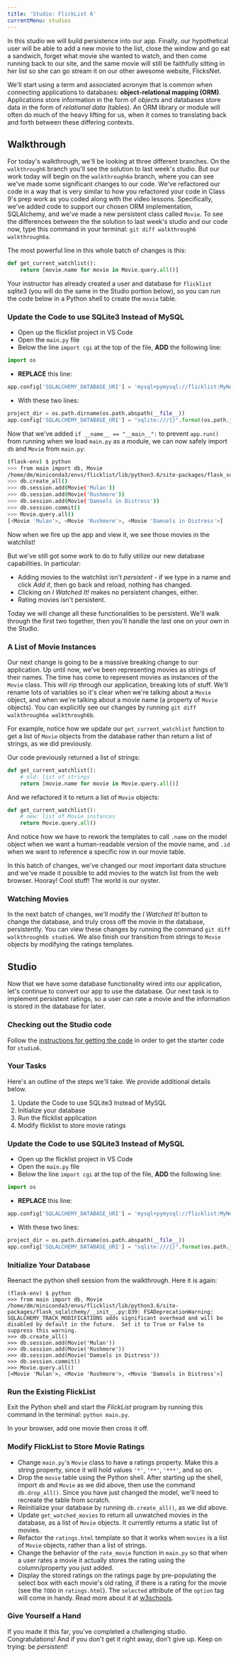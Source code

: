```yaml
---
title: 'Studio: FlickList 6'
currentMenu: studios
---
```


In this studio we will build persistence into our app. Finally, our hypothetical user will be able to add a new movie to the list, close the window and go eat a sandwich, forget what movie she wanted to watch, and then come running back to our site, and the same movie will still be faithfully sitting in her list so she can go stream it on our other awesome website, FlicksNet.

We'll start using a term and associated acronym that is common when connecting applications to databases: **object-relational mapping (ORM)**. Applications store information in the form of *objects* and databases store data in the form of *relational data* (tables). An ORM library or module will often do much of the heavy lifting for us, when it comes to translating back and forth between these differing contexts.

## Walkthrough

For today's walkthrough, we'll be looking at three different branches. On the `walkthrough6` branch you'll see the solution to last week's studio. But our work today will begin on the `walkthrough6a` branch, where you can see we've made some significant changes to our code. We've refactored our code in a way that is very similar to how you refactored your code in Class 9's prep work as you coded along with the video lessons. Specifically, we've added code to support our chosen ORM implementation, SQLAlchemy, and we've made a new persistent class called `Movie`. To see the differences between the the solution to last week's studio and our code now, type this command in your terminal: `git diff walkthrough6 walkthrough6a`.

The most powerful line in this whole batch of changes is this:

```python
def get_current_watchlist():
    return [movie.name for movie in Movie.query.all()]
```

Your instructor has already created a user and database for `flicklist` sqlite3 (you will do the same in the Studio portion below), so you can run the code below in a Python shell to create the `movie` table. 

### Update the Code to use SQLite3 Instead of MySQL

- Open up the flicklist project in VS Code
- Open the `main.py` file
- Below the line `import cgi` at the top of the file, **ADD** the following line:
```python
import os
```
- **REPLACE** this line:
```python
app.config['SQLALCHEMY_DATABASE_URI'] = 'mysql+pymysql://flicklist:MyNewPass@localhost:8889/flicklist'
```
- With these two lines:
```python
project_dir = os.path.dirname(os.path.abspath(__file__))
app.config['SQLALCHEMY_DATABASE_URI'] = "sqlite:///{}".format(os.path.join(project_dir, "flicklist.db"))
```

Now that we've added `if __name__ == "__main__":` to prevent `app.run()` from running when we load `main.py` as a module, we can now safely import `db` and `Movie` from `main.py`:

```bash
(flask-env) $ python
>>> from main import db, Movie
/home/dm/miniconda3/envs/flicklist/lib/python3.6/site-packages/flask_sqlalchemy/__init__.py:839: FSADeprecationWarning: SQLALCHEMY_TRACK_MODIFICATIONS adds significant overhead and will be disabled by default in the future.  Set it to True or False to suppress this warning.
>>> db.create_all()
>>> db.session.add(Movie('Mulan'))
>>> db.session.add(Movie('Rushmore'))
>>> db.session.add(Movie('Damsels in Distress'))
>>> db.session.commit()
>>> Movie.query.all()
[<Movie 'Mulan'>, <Movie 'Rushmore'>, <Movie 'Damsels in Distress'>]
```

Now when we fire up the app and view it, we see those movies in the watchlist!

But we've still got some work to do to fully utilize our new database capabilities. In particular:

- Adding movies to the watchlist isn't *persistent* - if we type in a name and click *Add it*, then go back and reload, nothing has changed.
- Clicking on *I Watched It!* makes no persistent changes, either.
- Rating movies isn't persistent.

Today we will change all these functionalities to be persistent. We'll walk through the first two together, then you'll handle the last one on your own in the Studio.

### A List of Movie Instances

Our next change is going to be a massive breaking change to our application. Up until now, we've been representing movies as strings of their names. The time has come to represent movies as instances of the `Movie` class. This will rip through our application, breaking lots of stuff. We'll rename lots of variables so it's clear when we're talking about a `Movie` object, and when we're talking about a movie name (a property of `Movie` objects). You can explicitly see our changes by running `git diff walkthrough6a walkthrough6b`.

For example, notice how we update our `get_current_watchlist` function to get a list of `Movie` objects from the database rather than return a list of strings, as we did previously.

Our code previously returned a list of strings:

```python
def get_current_watchlist():
    # old: list of strings
    return [movie.name for movie in Movie.query.all()]
```

And we refactored it to return a list of `Movie` objects:
```python
def get_current_watchlist():
    # new: list of Movie instances
    return Movie.query.all()
```

And notice how we have to rework the templates to call `.name` on the model object when we want a human-readable version of the movie name, and `.id` when we want to reference a specific row in our movie table.

In this batch of changes, we've changed our most important data structure and we've made it possible to add movies to the watch list from the web browser. Hooray! Cool stuff! The world is our oyster.

### Watching Movies

In the next batch of changes, we'll modify the *I Watched It!* button to change the database, and truly cross off the movie in the database, persistently. You can view these changes by running the command `git diff walkthrough6b studio6`. We also finish our transition from strings to `Movie` objects by modifying the ratings templates.

## Studio

Now that we have some database functionality wired into our application, let's continue to convert our app to use the database. Our next task is to implement persistent ratings, so a user can rate a movie and the information is stored in the database for later.

### Checking out the Studio code

Follow the [instructions for getting the code][get-the-code] in order to get the starter code for `studio6`.

### Your Tasks

Here's an outline of the steps we'll take. We provide additional details below.

1. Update the Code to use SQLite3 Instead of MySQL
2. Initialize your database
3. Run the flicklist application
4. Modify flicklist to store movie ratings

### Update the Code to use SQLite3 Instead of MySQL

- Open up the flicklist project in VS Code
- Open the `main.py` file
- Below the line `import cgi` at the top of the file, **ADD** the following line:
```python
import os
```
- **REPLACE** this line:
```python
app.config['SQLALCHEMY_DATABASE_URI'] = 'mysql+pymysql://flicklist:MyNewPass@localhost:8889/flicklist'
```
- With these two lines:
```python
project_dir = os.path.dirname(os.path.abspath(__file__))
app.config['SQLALCHEMY_DATABASE_URI'] = "sqlite:///{}".format(os.path.join(project_dir, "flicklist.db"))
```


### Initialize Your Database

Reenact the python shell session from the walkthrough. Here it is again:

```nohighlight
(flask-env) $ python
>>> from main import db, Movie
/home/dm/miniconda3/envs/flicklist/lib/python3.6/site-packages/flask_sqlalchemy/__init__.py:839: FSADeprecationWarning: SQLALCHEMY_TRACK_MODIFICATIONS adds significant overhead and will be disabled by default in the future.  Set it to True or False to suppress this warning.
>>> db.create_all()
>>> db.session.add(Movie('Mulan'))
>>> db.session.add(Movie('Rushmore'))
>>> db.session.add(Movie('Damsels in Distress'))
>>> db.session.commit()
>>> Movie.query.all()
[<Movie 'Mulan'>, <Movie 'Rushmore'>, <Movie 'Damsels in Distress'>]
```

### Run the Existing FlickList

Exit the Python shell and start the *FlickList* program by running this command in the terminal:
`python main.py`.

In your browser, add one movie then cross it off.

### Modify FlickList to Store Movie Ratings

- Change `main.py`'s `Movie` class to have a ratings property. Make this a string property, since it will hold values `'*'`, `'**'`, `'***'`, and so on.
- Drop the `movie` table using the Python shell. After starting up the shell, import `db` and `Movie` as we did above, then use the command `db.drop_all()`. Since you have just changed the model, we'll need to recreate the table from scratch.
- Reinitialize your database by running `db.create_all()`, as we did above.
- Update `get_watched_movies` to return all unwatched movies in the database, as a list of `Movie` objects. It currently returns a static list of movies.
- Refactor the `ratings.html` template so that it works when `movies` is a list of `Movie` objects, rather than a list of strings.
- Change the behavior of the `rate_movie` function in `main.py` so that when a user rates a movie it actually stores the rating using the column/property you just added.
- Display the stored ratings on the ratings page by pre-populating the select box with each movie's old rating, if there is a rating for the movie (see the `TODO` in `ratings.html`). The `selected` attribute of the `option` tag will come in handy. Read more about it at [w3schools](https://www.w3schools.com/tags/att_option_selected.asp).

### Give Yourself a Hand

If you made it this far, you've completed a challenging studio. Congratulations!  And if you don't get it right away, don't give up. Keep on trying: be *persistent*!


[get-the-code]: ../getting-the-code/
